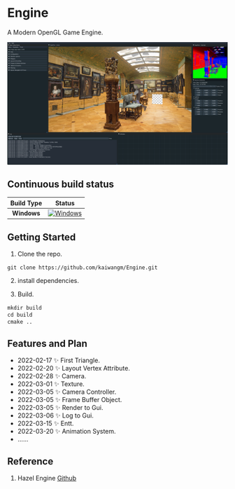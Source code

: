 # Engine

A Modern OpenGL Game Engine.

![](https://raw.githubusercontent.com/kaiwangm/Engine/main/Assert/v0.0.2.png)

## Continuous build status

Build Type | Status
:-: | :-:
**Windows** | [![Windows](https://github.com/kaiwangm/Engine/actions/workflows/Windows_CI.yml/badge.svg)](https://github.com/kaiwangm/Engine/actions/workflows/Windows_CI.yml)

## Getting Started

1. Clone the repo.

```
git clone https://github.com/kaiwangm/Engine.git
```

2. install dependencies.

3. Build.

```
mkdir build
cd build
cmake ..
```

## Features and Plan

- 2022-02-17 ✨ First Triangle.
- 2022-02-20 ✨ Layout Vertex Attribute.
- 2022-02-28 ✨ Camera.
- 2022-03-01 ✨ Texture.
- 2022-03-05 ✨ Camera Controller.
- 2022-03-05 ✨ Frame Buffer Object.
- 2022-03-05 ✨ Render to Gui.
- 2022-03-06 ✨ Log to Gui.
- 2022-03-15 ✨ Entt.
- 2022-03-20 ✨ Animation System.
- ......

<!--
## Framework Architecture:
![](https://raw.githubusercontent.com/kaiwangm/Engine/main/Assert/engine.png)
-->

## Reference

1. Hazel Engine [Github](https://github.com/TheCherno/Hazel)
















